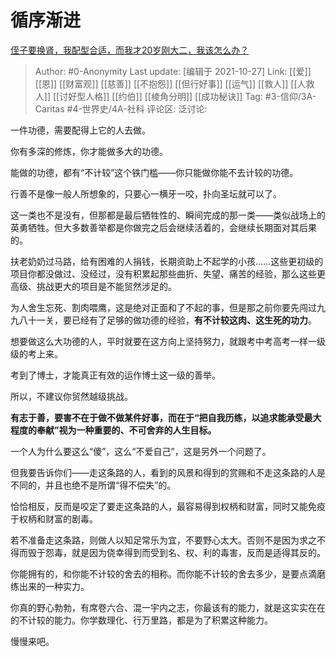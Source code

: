 # 循序渐进
[侄子要换肾，我配型合适，而我才20岁刚大二，我该怎么办？](https://www.zhihu.com/question/493115676/answer/2190393982)

> Author: #0-Anonymity
> Last update: [编辑于 2021-10-27]
> Link: [[爱]] [[恩]] [[财富观]] [[慈善]] [[不抱怨]] [[但行好事]] [[运气]] [[救人]] [[人救人]] [[讨好型人格]] [[约伯]] [[棱角分明]] [[成功秘诀]]
> Tag: #3-信仰/3A-Caritas #4-世界史/4A-社科
> 评论区:
> 泛讨论:

一件功德，需要配得上它的人去做。

你有多深的修炼，你才能做多大的功德。

能做的功德，都有“不计较”这个铁门槛——你只能做你能不去计较的功德。

行善不是像一般人所想象的，只要心一横牙一咬，扑向圣坛就可以了。

这一类也不是没有，但那都是最后牺牲性的、瞬间完成的那一类——类似战场上的英勇牺牲。但大多数善举都是你做完之后会继续活着的，会继续长期面对其后果的。

扶老奶奶过马路，给有困难的人捐钱，长期资助上不起学的小孩……这些更初级的项目你都没做过、没经过，没有积累起那些曲折、失望、痛苦的经验，那么这些更高级、挑战更大的项目是不能贸然涉足的。

为人舍生忘死、割肉喂鹰，这是绝对正面和了不起的事，但是那之前你要先闯过九九八十一关，要已经有了足够的做功德的经验，**有不计较这肉、这生死的功力**。

想要做这么大功德的人，平时就要在这方向上坚持努力，就跟考中考高考一样一级级的考上来。

考到了博士，才能真正有效的运作博士这一级的善举。

所以，不建议你贸然越级挑战。

**有志于善，要害不在于做不做某件好事，而在于“把自我历练，以追求能承受最大程度的奉献”视为一种重要的、不可舍弃的人生目标。**

一个人为什么要这么“傻”，这么“不爱自己”，这是另外一个问题了。

但我要告诉你们——走这条路的人，看到的风景和得到的赏赐和不走这条路的人是不同的，并且也绝不是所谓“得不偿失”的。

恰恰相反，反而是咬定了要走这条路的人，最容易得到权柄和财富，同时又能免疫于权柄和财富的剧毒。

若不准备走这条路，则做人以知足常乐为宜，不要野心太大。否则不是因为求之不得而毁于怨毒，就是因为侥幸得到而受到名、权、利的毒害，反而是适得其反的。

你能拥有的，和你能不计较的舍去的相称。而你能不计较的舍去多少，是要点滴磨练出来的一种实力。

你真的野心勃勃，有席卷六合、混一宇内之志，你最该有的能力，就是这实实在在的不计较的能力。你学数理化、行万里路，都是为了积累这种能力。

慢慢来吧。
